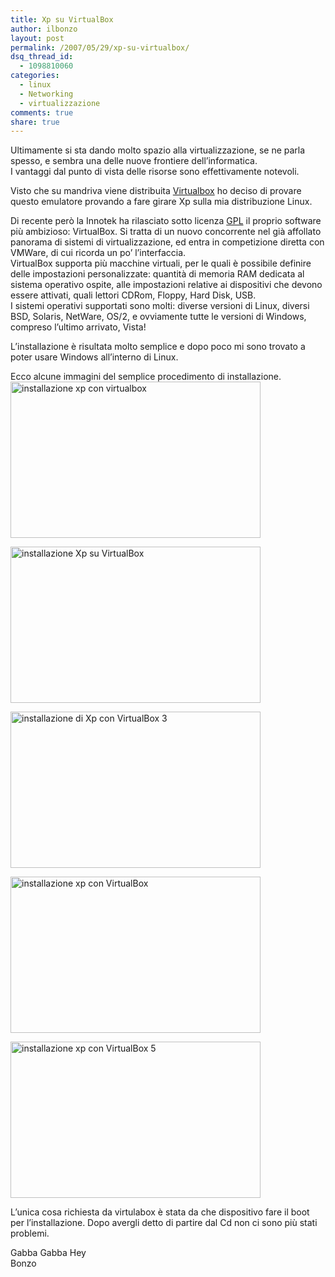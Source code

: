 ```yaml
---
title: Xp su VirtualBox
author: ilbonzo
layout: post
permalink: /2007/05/29/xp-su-virtualbox/
dsq_thread_id:
  - 1098810060
categories:
  - linux
  - Networking
  - virtualizzazione
comments: true
share: true
---
```

Ultimamente si sta dando molto spazio alla virtualizzazione, se ne parla spesso, e sembra una delle nuove frontiere dell&#8217;informatica.  
I vantaggi dal punto di vista delle risorse sono effettivamente notevoli.

Visto che su mandriva viene distribuita [Virtualbox][1] ho deciso di provare questo emulatore provando a fare girare Xp sulla mia distribuzione Linux.

Di recente però la Innotek ha rilasciato sotto licenza [GPL][2] il proprio software più ambizioso: VirtualBox. Si tratta di un nuovo concorrente nel già affollato panorama di sistemi di virtualizzazione, ed entra in competizione diretta con VMWare, di cui ricorda un po&#8217; l&#8217;interfaccia.  
VirtualBox supporta più macchine virtuali, per le quali è possibile definire delle impostazioni personalizzate: quantità di memoria RAM dedicata al sistema operativo ospite, alle impostazioni relative ai dispositivi che devono essere attivati, quali lettori CDRom, Floppy, Hard Disk, USB.  
I sistemi operativi supportati sono molti: diverse versioni di Linux, diversi BSD, Solaris, NetWare, OS/2, e ovviamente tutte le versioni di Windows, compreso l&#8217;ultimo arrivato, Vista!

L&#8217;installazione è risultata molto semplice e dopo poco mi sono trovato a poter usare Windows all&#8217;interno di Linux.

Ecco alcune immagini del semplice procedimento di installazione.  
<a href="http://magni.me/wp-content/uploads/2007/05/th_xp_2.png" rel="lightbox" title="xp virtual"><img src="http://magni.me/wp-content/uploads/2007/05/th_xp_2.png" width="400" height="250" alt="installazione xp con virtualbox" /></a>

<a href="http://magni.me/wp-content/uploads/2007/05/th_xp_3.png" rel="lightbox" title="Xp su virtualBox 2"><img src="http://magni.me/wp-content/uploads/2007/05/th_xp_3.png" width="400" height="250" alt="installazione Xp su VirtualBox" /></a>

<a href="http://magni.me/wp-content/uploads/2007/05/th_xp_4.png" rel="lightbox" title="Xp su virtualBox 3"><img src="http://magni.me/wp-content/uploads/2007/05/th_xp_4.png" width="400" height="250" alt="installazione di Xp con VirtualBox 3" /></a>

<a href="http://magni.me/wp-content/uploads/2007/05/th_xp_5.png" rel="lightbox" title="xp su virtualBox 4"><img src="http://magni.me/wp-content/uploads/2007/05/th_xp_5.png" width="400" height="250" alt="installazione xp con VirtualBox" /></a>

<a href="http://magni.me/wp-content/uploads/2007/05/th_xp_6.png" rel="lightbox" title="xp su virtualBox 5"><img src="http://magni.me/wp-content/uploads/2007/05/th_xp_6.png" width="400" height="250" alt="installazione xp con VirtualBox 5" /></a>

L&#8217;unica cosa richiesta da virtulabox è stata da che dispositivo fare il boot per l&#8217;installazione. Dopo avergli detto di partire dal Cd non ci sono più stati problemi.

Gabba Gabba Hey  
Bonzo

<div class='kindleWidget kindleLight' >

</div>



 [1]: http://www.virtualbox.org
 [2]: it.wikipedia.org/wiki/GNU_General_Public_License
